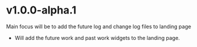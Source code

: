 # v1.0.0-alpha.1

Main focus will be to add the future log and change log files to landing page

* Will add the future work and past work widgets to the landing page. 
